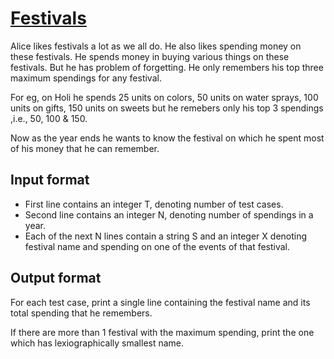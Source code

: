 # [Festivals][link]

Alice likes festivals a lot as we all do. He also likes spending money on these festivals. He spends money in buying various things on these festivals. But he has problem of forgetting. He only remembers his top three maximum spendings for any festival.

For eg, on Holi he spends 25 units on colors, 50 units on water sprays, 100 units on gifts, 150 units on sweets but he remebers only his top 3 spendings ,i.e., 50, 100 & 150.

Now as the year ends he wants to know the festival on which he spent most of his money that he can remember.

## Input format

- First line contains an integer T, denoting number of test cases.
- Second line contains an integer N, denoting number of spendings in a year.
- Each of the next N lines contain a string S and an integer X denoting festival name and spending on one of the events of that festival.

## Output format

For each test case, print a single line containing the festival name and its total spending that he remembers.

If there are more than 1 festival with the maximum spending, print the one which has lexiographically smallest name.

[link]: https://www.hackerearth.com/practice/data-structures/hash-tables/basics-of-hash-tables/practice-problems/algorithm/suzakus-festivals-14dacd7c/
